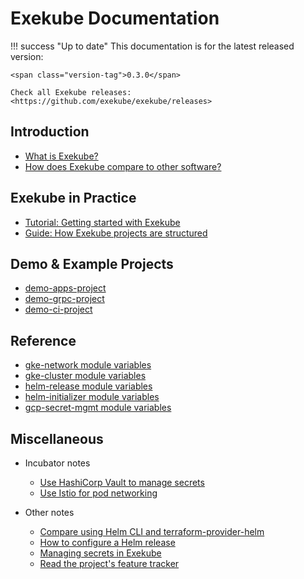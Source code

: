 # Exekube Documentation

!!! success "Up to date"
    This documentation is for the latest released version:

    <span class="version-tag">0.3.0</span>

    Check all Exekube releases: <https://github.com/exekube/exekube/releases>

## Introduction

- [What is Exekube?](/introduction/what-is-exekube)
- [How does Exekube compare to other software?](/introduction/exekube-vs-other)

## Exekube in Practice

- [Tutorial: Getting started with Exekube](/in-practice/getting-started)
- [Guide: How Exekube projects are structured](/in-practice/directory-structure-guide)

## Demo & Example Projects

- [demo-apps-project](/)
- [demo-grpc-project](/)
- [demo-ci-project](/)

## Reference

- [gke-network module variables](/)
- [gke-cluster module variables](/)
- [helm-release module variables](/)
- [helm-initializer module variables](/)
- [gcp-secret-mgmt module variables](/)

## Miscellaneous

- Incubator notes
    - [Use HashiCorp Vault to manage secrets](/misc/vault-integration)
    - [Use Istio for pod networking](/misc/istio)

- Other notes
    - [Compare using Helm CLI and terraform-provider-helm](/misc/helm-cli-vs-terraform-provider-helm)
    - [How to configure a Helm release](/misc/configure-helm-release)
    - [Managing secrets in Exekube](/misc/secrets)
    - [Read the project's feature tracker](/misc/feature-tracker)
